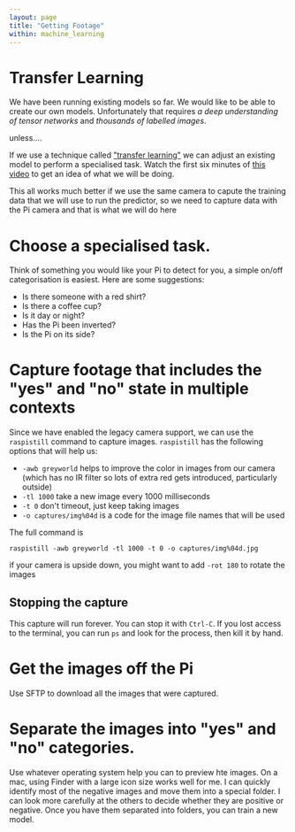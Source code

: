```yaml
---
layout: page
title: "Getting Footage"
within: machine_learning
---
```


# Transfer Learning

We have been running existing models so far.  We would like to be able to create our own models.  Unfortunately that requires _a deep understanding of tensor networks_ and _thousands of labelled images_.  

unless....

If we use a technique called ["transfer learning"](https://youtu.be/kRpZ5OqUY6Y) we can adjust an existing model to perform a specialised task.  Watch the first six minutes of [this video](https://youtu.be/kRpZ5OqUY6Y) to get an idea of what we will be doing.

This all works much better if we use the same camera to capute the training data that we will use to run the predictor, so we need to capture data with the Pi camera and that is what we will do here

# Choose a specialised task.

Think of something you would like your Pi to detect for you, a simple on/off categorisation is easiest.  Here are some suggestions:
  * Is there someone with a red shirt?
  * Is there a coffee cup?
  * Is it day or night?
  * Has the Pi been inverted?
  * Is the Pi on its side?

# Capture footage that includes the "yes" and "no" state in multiple contexts

Since we have enabled the legacy camera support, we can use the `raspistill` command to capture images.  `raspistill` has the following options that will help us:
  * `-awb greyworld` helps to improve the color in images from our camera (which has no IR filter so lots of extra red gets introduced, particularly outside)
  * `-tl 1000` take a new image every 1000 milliseconds
  * `-t 0` don't timeout, just keep taking images
  * `-o captures/img%04d` is a code for the image file names that will be used 

The full command is

~~~~~
raspistill -awb greyworld -tl 1000 -t 0 -o captures/img%04d.jpg
~~~~~

if your camera is upside down, you might want to add `-rot 180` to rotate the images

## Stopping the capture

This capture will run forever.  You can stop it with `Ctrl-C`.  If you lost access to the terminal, you can run `ps` and look for the process, then kill it by hand.

# Get the images off the Pi

Use SFTP to download all the images that were captured.

# Separate the images into "yes" and "no" categories.

Use whatever operating system help you can to preview hte images. On a mac, using Finder with a large icon size works well for me.  I can quickly identify most of the negative images and move them into a special folder.  I can look more carefully at the others to decide whether they are positive or negative.  Once you have them separated into folders, you can train a new model.
